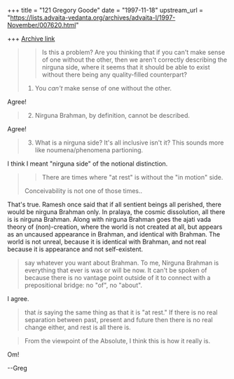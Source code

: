 +++
title = "121 Gregory Goode"
date = "1997-11-18"
upstream_url = "https://lists.advaita-vedanta.org/archives/advaita-l/1997-November/007620.html"

+++
[Archive link](https://lists.advaita-vedanta.org/archives/advaita-l/1997-November/007620.html)

> >Is this a problem?  Are you thinking that if you can't make sense of one
> >without the other, then we aren't correctly describing the nirguna side,
> >where it seems that it should be able to exist without there being any
> >quality-filled counterpart?
>
> 1.  You *can't* make sense of one without the other.

Agree!

> 2.  Nirguna Brahman, by definition, cannot be described.

Agree!

> 3.  What is a nirguna side?  It's all inclusive isn't it?  This sounds more
> like noumena/phenomena partioning.

I think I meant "nirguna side" of the notional distinction.
>
>  >There are times where "at rest" is without the
> >"in motion" side.
>
> Conceivability is not one of those times..

That's true.  Ramesh once said that if all sentient beings
all perished, there would be nirguna Brahman only.  In pralaya, the
cosmic dissolution, all there is is nirguna Brahman.  Along with
nirguna Brahman goes the ajati vada theory of (non)-creation, where
the world is not created at all, but appears as an uncaused
appearance in Brahman, and identical with Brahman.  The world is not
unreal, because it is identical with Brahman, and not real because it
is appearance and not self-existent.

> say whatever you want about Brahman.  To me, Nirguna Brahman
> is everything that ever is was or will be now.
> It can't be spoken of because there is no vantage
> point outside of it to connect with a prepositional bridge:
> no "of", no "about".

I agree.

> that *is* saying the same thing as that it is "at rest."
> If  there is no real separation between past, present and future
> then there is no real change either, and rest is all there is.

>From the viewpoint of the Absolute, I think this is how it really is.

Om!

--Greg

